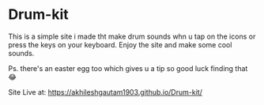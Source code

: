 # Drum-kit

This is a simple site i made tht make drum sounds whn u tap on the icons or press the keys on your keyboard.
Enjoy the site and make some cool sounds.

Ps. there's an easter egg too which gives u a tip so good luck finding that 😂

Site Live at: https://akhileshgautam1903.github.io/Drum-kit/
